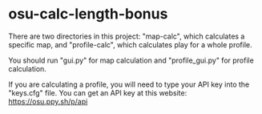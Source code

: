 # osu-calc-length-bonus

There are two directories in this project: "map-calc", which calculates a specific map, and "profile-calc", which calculates play for a whole profile.

You should run "gui.py" for map calculation and "profile_gui.py" for profile calculation.

If you are calculating a profile, you will need to type your API key into the "keys.cfg" file. You can get an API key at this website: https://osu.ppy.sh/p/api
